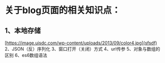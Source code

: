 # 关于blog页面的相关知识点：
## 1、本地存储
[https://image.uisdc.com/wp-content/uploads/2013/09/color4.jpg](sfsdf)
2、JSON（反）序列化
3、窗口打开（关闭）方式
4、url传参
5、对象与数组的区别
6、es6数组语法

